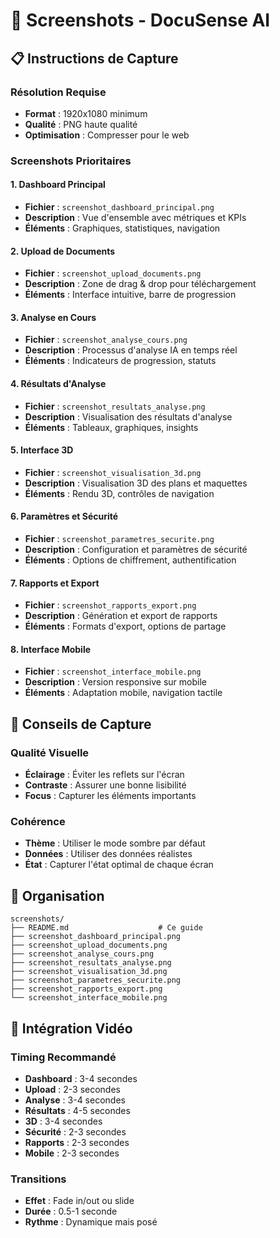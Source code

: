 # 📸 Screenshots - DocuSense AI

## 📋 Instructions de Capture

### Résolution Requise
- **Format** : 1920x1080 minimum
- **Qualité** : PNG haute qualité
- **Optimisation** : Compresser pour le web

### Screenshots Prioritaires

#### 1. Dashboard Principal
- **Fichier** : `screenshot_dashboard_principal.png`
- **Description** : Vue d'ensemble avec métriques et KPIs
- **Éléments** : Graphiques, statistiques, navigation

#### 2. Upload de Documents
- **Fichier** : `screenshot_upload_documents.png`
- **Description** : Zone de drag & drop pour téléchargement
- **Éléments** : Interface intuitive, barre de progression

#### 3. Analyse en Cours
- **Fichier** : `screenshot_analyse_cours.png`
- **Description** : Processus d'analyse IA en temps réel
- **Éléments** : Indicateurs de progression, statuts

#### 4. Résultats d'Analyse
- **Fichier** : `screenshot_resultats_analyse.png`
- **Description** : Visualisation des résultats d'analyse
- **Éléments** : Tableaux, graphiques, insights

#### 5. Interface 3D
- **Fichier** : `screenshot_visualisation_3d.png`
- **Description** : Visualisation 3D des plans et maquettes
- **Éléments** : Rendu 3D, contrôles de navigation

#### 6. Paramètres et Sécurité
- **Fichier** : `screenshot_parametres_securite.png`
- **Description** : Configuration et paramètres de sécurité
- **Éléments** : Options de chiffrement, authentification

#### 7. Rapports et Export
- **Fichier** : `screenshot_rapports_export.png`
- **Description** : Génération et export de rapports
- **Éléments** : Formats d'export, options de partage

#### 8. Interface Mobile
- **Fichier** : `screenshot_interface_mobile.png`
- **Description** : Version responsive sur mobile
- **Éléments** : Adaptation mobile, navigation tactile

## 🎯 Conseils de Capture

### Qualité Visuelle
- **Éclairage** : Éviter les reflets sur l'écran
- **Contraste** : Assurer une bonne lisibilité
- **Focus** : Capturer les éléments importants

### Cohérence
- **Thème** : Utiliser le mode sombre par défaut
- **Données** : Utiliser des données réalistes
- **État** : Capturer l'état optimal de chaque écran

## 📁 Organisation

```
screenshots/
├── README.md                    # Ce guide
├── screenshot_dashboard_principal.png
├── screenshot_upload_documents.png
├── screenshot_analyse_cours.png
├── screenshot_resultats_analyse.png
├── screenshot_visualisation_3d.png
├── screenshot_parametres_securite.png
├── screenshot_rapports_export.png
└── screenshot_interface_mobile.png
```

## 🔗 Intégration Vidéo

### Timing Recommandé
- **Dashboard** : 3-4 secondes
- **Upload** : 2-3 secondes
- **Analyse** : 3-4 secondes
- **Résultats** : 4-5 secondes
- **3D** : 3-4 secondes
- **Sécurité** : 2-3 secondes
- **Rapports** : 2-3 secondes
- **Mobile** : 2-3 secondes

### Transitions
- **Effet** : Fade in/out ou slide
- **Durée** : 0.5-1 seconde
- **Rythme** : Dynamique mais posé
